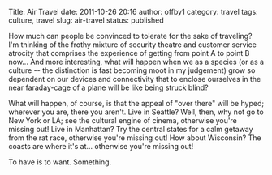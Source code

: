 Title: Air Travel
date: 2011-10-26 20:16
author: offby1
category: travel
tags: culture, travel
slug: air-travel
status: published

How much can people be convinced to tolerate for the sake of traveling? I\'m thinking of the frothy mixture of security theatre and customer service atrocity that comprises the experience of getting from point A to point B now\... And more interesting, what will happen when we as a species (or as a culture \-- the distinction is fast becoming moot in my judgement) grow so dependent on our devices and connectivity that to enclose ourselves in the near faraday-cage of a plane will be like being struck blind?

What will happen, of course, is that the appeal of \"over there\" will be hyped; wherever you are, there you aren\'t. Live in Seattle? Well, then, why not go to New York or LA; see the cultural engine of cinema, otherwise you\'re missing out! Live in Manhattan? Try the central states for a calm getaway from the rat race, otherwise you\'re missing out! How about Wisconsin? The coasts are where it\'s at\... otherwise you\'re missing out!

To have is to want. Something.
